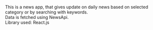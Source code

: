 This is a news app, that gives update on daily news based on selected category or by searching with keywords. 
<br>Data is fetched using NewsApi. 
<br>Library used: React.js

